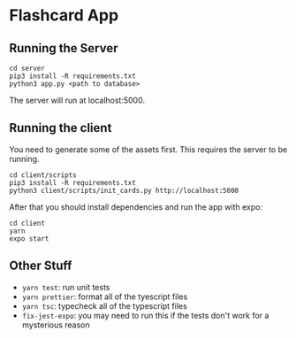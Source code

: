 # Flashcard App

## Running the Server

    cd server
    pip3 install -R requirements.txt
    python3 app.py <path to database>

The server will run at localhost:5000.

## Running the client

You need to generate some of the assets first. This requires the server to be running.

    cd client/scripts
    pip3 install -R requirements.txt
    python3 client/scripts/init_cards.py http://localhost:5000

After that you should install dependencies and run the app with expo:

    cd client
    yarn
    expo start

## Other Stuff

* `yarn test`: run unit tests
* `yarn prettier`: format all of the tyescript files
* `yarn tsc`: typecheck all of the typescript files
* `fix-jest-expo`: you may need to run this if the tests don't work for a mysterious reason
